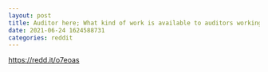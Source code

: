 ```yaml
--- 
layout: post 
title: Auditor here; What kind of work is available to auditors working with cryptos and/or Blockchain? 
date: 2021-06-24 1624588731 
categories: reddit 
--- 
```

https://redd.it/o7eoas
